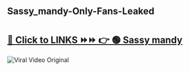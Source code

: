 
 ## Sassy_mandy-Only-Fans-Leaked

# <h2><a href="https://clipsfans.com/Sassy_mandy&ref=git">🔗 Click to LINKS ⏩⏩ 👉 🟢 Sassy mandy </a></h2>

<a href="https://clipsfans.com/Sassy_mandy&ref=git" rel="nofollow" data-target="animated-image.originalLink"><img src="https://i.ibb.co.com/xMMVF88/686577567.gif" alt="Viral Video Original" style="max-width: 100%; display: inline-block;" data-target="animated-image.originalImage"></a>
